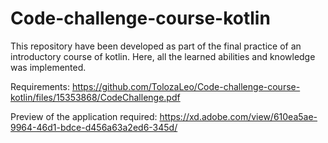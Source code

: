 # Code-challenge-course-kotlin
This repository have been developed as part of the final practice of an introductory course of kotlin. Here, all the learned abilities and knowledge was implemented.

Requirements: https://github.com/TolozaLeo/Code-challenge-course-kotlin/files/15353868/CodeChallenge.pdf

Preview of the application required: https://xd.adobe.com/view/610ea5ae-9964-46d1-bdce-d456a63a2ed6-345d/
